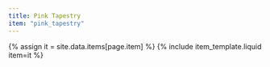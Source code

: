 ```yaml
---
title: Pink Tapestry
item: "pink_tapestry"
---
```


{% assign it = site.data.items[page.item] %}
{% include item_template.liquid item=it %}

